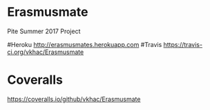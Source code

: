 # Erasmusmate
Pite Summer 2017 Project

#Heroku
http://erasmusmates.herokuapp.com
#Travis
https://travis-ci.org/vkhac/Erasmusmate
# Coveralls
https://coveralls.io/github/vkhac/Erasmusmate
